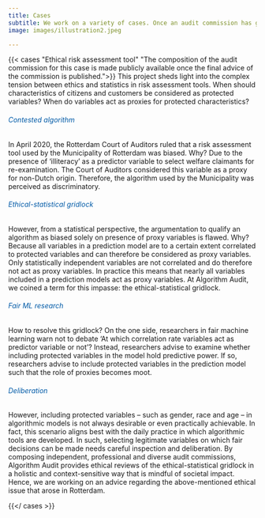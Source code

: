 ```yaml
---
title: Cases
subtitle: We work on a variety of cases. Once an audit commission has gathered and formulated an advice, the original problem statement and corresponding advice will be publish here. Please [<span style="color:#005aa7"> reach out</span>](index.html#contactform) to us when you have an ethical issue for review. 
image: images/illustration2.jpeg

---
```

{{< cases "Ethical risk assessment tool" "The composition of the audit commission for this case is made publicly available once the final advice of the commission is published.">}}
This project sheds light into the complex tension between ethics and statistics in risk assessment tools. When should characteristics of citizens and customers be considered as protected variables? When do variables act as proxies for protected characteristics?

###### <span style="color:#005aa7">Contested algorithm</span>
In April 2020, the Rotterdam Court of Auditors ruled that a risk assessment tool used by the Municipality of Rotterdam was biased. Why? Due to the presence of ‘illiteracy’ as a predictor variable to select welfare claimants for re-examination. The Court of Auditors considered this variable as a proxy for non-Dutch origin. Therefore, the algorithm used by the Municipality was perceived as discriminatory. 

###### <span style="color:#005aa7">Ethical-statistical gridlock</span>
However, from a statistical perspective, the argumentation to qualify an algorithm as biased solely on presence of proxy variables is flawed. Why? Because all variables in a prediction model are to a certain extent correlated to protected variables and can therefore be considered as proxy variables. Only statistically independent variables are not correlated and do therefore not act as proxy variables. In practice this means that nearly all variables included in a prediction models act as proxy variables. At Algorithm Audit, we coined a term for this impasse: the ethical-statistical gridlock.

###### <span style="color:#005aa7">Fair ML research</span>
How to resolve this gridlock? On the one side, researchers in fair machine learning warn not to debate ‘At which correlation rate variables act as predictor variable or not’? Instead, researchers advise to examine whether including protected variables in the model hold predictive power. If so, researchers advise to include protected variables in the prediction model such that the role of proxies becomes moot. 

###### <span style="color:#005aa7"> Deliberation</span>
However, including protected variables – such as gender, race and age – in algorithmic models is not always desirable or even practically achievable. In fact, this scenario aligns best with the daily practice in which algorithmic tools are developed. In such, selecting legitimate variables on which fair decisions can be made needs careful inspection and deliberation. By composing independent, professional and diverse audit commissions, Algorithm Audit provides ethical reviews of the ethical-statistical gridlock in a holistic and context-sensitive way that is mindful of societal impact. Hence, we are working on an advice regarding the above-mentioned ethical issue that arose in Rotterdam.

{{</ cases >}}